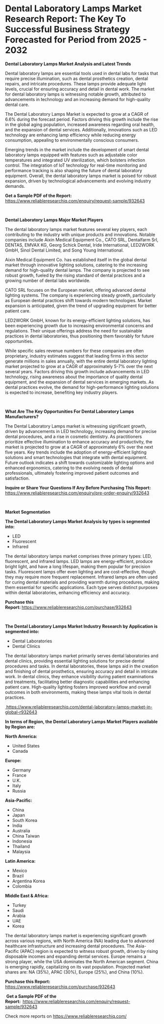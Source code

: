 <p><h1>Dental Laboratory Lamps Market Research Report: The Key To Successful Business Strategy Forecasted for Period from 2025 - 2032</h1></p><p><strong>Dental Laboratory Lamps Market Analysis and Latest Trends</strong></p>
<p><p>Dental laboratory lamps are essential tools used in dental labs for tasks that require precise illumination, such as dental prosthetics creation, dental repairs, and intricate procedures. These lamps provide adequate light levels, crucial for ensuring accuracy and detail in dental work. The market for dental laboratory lamps is witnessing notable growth, attributed to advancements in technology and an increasing demand for high-quality dental care.</p><p>The Dental Laboratory Lamps Market is expected to grow at a CAGR of 6.6% during the forecast period. Factors driving this growth include the rise in the global aging population, increased awareness regarding oral health, and the expansion of dental services. Additionally, innovations such as LED technology are enhancing lamp efficiency while reducing energy consumption, appealing to environmentally conscious consumers.</p><p>Emerging trends in the market include the development of smart dental laboratory lamps equipped with features such as adjustable color temperatures and integrated UV sterilization, which bolsters infection control. The integration of IoT technology for real-time monitoring and performance tracking is also shaping the future of dental laboratory equipment. Overall, the dental laboratory lamps market is poised for robust expansion, driven by technological advancements and evolving industry demands.</p></p>
<p><strong>Get a Sample PDF of the Report:&nbsp;</strong> <a href="https://www.reliableresearchiq.com/enquiry/request-sample/932643?utm_campaign=3385&utm_medium=2&utm_source=Github&utm_content=ia&utm_term=21032025&utm_id=dental-laboratory-lamps">https://www.reliableresearchiq.com/enquiry/request-sample/932643</a></p>
<p>&nbsp;</p>
<p><strong>Dental Laboratory Lamps Major Market Players</strong></p>
<p><p>The dental laboratory lamps market features several key players, each contributing to the industry with unique products and innovations. Notable companies include Aixin Medical Equipment Co., CATO SRL, Dentalfarm Srl, DENTAS, EMVAX KG, Georg Schick Dental, Iride International, LED2WORK GmbH, Sinol Dental Limited, and Song Young International.</p><p>Aixin Medical Equipment Co. has established itself in the global dental market through innovative lighting solutions, catering to the increasing demand for high-quality dental lamps. The company is projected to see robust growth, fueled by the rising standard of dental practices and a growing number of dental labs worldwide.</p><p>CATO SRL focuses on the European market, offering advanced dental lighting systems. The company is experiencing steady growth, particularly as European dental practices shift towards modern technologies. Market expansion is anticipated, given the trend of upgrading equipment for better patient care.</p><p>LED2WORK GmbH, known for its energy-efficient lighting solutions, has been experiencing growth due to increasing environmental concerns and regulations. Their unique offerings address the need for sustainable practices in dental laboratories, thus positioning them favorably for future opportunities.</p><p>While specific sales revenue numbers for these companies are often proprietary, industry estimates suggest that leading firms in this sector generate millions in sales annually, with the entire dental laboratory lighting market projected to grow at a CAGR of approximately 5-7% over the next several years. Factors driving this growth include advancements in LED technology, rising awareness about the importance of quality dental equipment, and the expansion of dental services in emerging markets. As dental practices evolve, the demand for high-performance lighting solutions is expected to increase, benefiting key industry players.</p></p>
<p>&nbsp;</p>
<p><strong>What Are The Key Opportunities For Dental Laboratory Lamps Manufacturers?</strong></p>
<p><p>The Dental Laboratory Lamps market is witnessing significant growth, driven by advancements in LED technology, increasing demand for precise dental procedures, and a rise in cosmetic dentistry. As practitioners prioritize effective illumination to enhance accuracy and productivity, the market is projected to grow at a CAGR of approximately 6% over the next five years. Key trends include the adoption of energy-efficient lighting solutions and smart technologies that integrate with dental equipment. Future outlook indicates a shift towards customizable lighting options and enhanced ergonomics, catering to the evolving needs of dental professionals, ultimately fostering improved patient outcomes and satisfaction.</p></p>
<p><strong>Inquire or Share Your Questions If Any Before Purchasing This Report:</strong> <a href="https://www.reliableresearchiq.com/enquiry/pre-order-enquiry/932643?utm_campaign=3385&utm_medium=2&utm_source=Github&utm_content=ia&utm_term=21032025&utm_id=dental-laboratory-lamps">https://www.reliableresearchiq.com/enquiry/pre-order-enquiry/932643</a></p>
<p>&nbsp;</p>
<p><strong>Market Segmentation</strong></p>
<p><strong>The Dental Laboratory Lamps Market Analysis by types is segmented into:</strong></p>
<p><ul><li>LED</li><li>Fluorescent</li><li>Infrared</li></ul></p>
<p><p>The dental laboratory lamps market comprises three primary types: LED, fluorescent, and infrared lamps. LED lamps are energy-efficient, produce bright light, and have a long lifespan, making them popular for precision tasks. Fluorescent lamps offer even lighting and are cost-effective, though they may require more frequent replacement. Infrared lamps are often used for curing dental materials and providing warmth during procedures, making them essential for specific applications. Each type serves distinct purposes within dental laboratories, enhancing efficiency and accuracy.</p></p>
<p><strong>Purchase this Report:&nbsp;</strong><a href="https://www.reliableresearchiq.com/purchase/932643?utm_campaign=3385&utm_medium=2&utm_source=Github&utm_content=ia&utm_term=21032025&utm_id=dental-laboratory-lamps">https://www.reliableresearchiq.com/purchase/932643</a></p>
<p>&nbsp;</p>
<p><strong>The Dental Laboratory Lamps Market Industry Research by Application is segmented into:</strong></p>
<p><ul><li>Dental Laboratories</li><li>Dental Clinics</li></ul></p>
<p><p>The dental laboratory lamps market primarily serves dental laboratories and dental clinics, providing essential lighting solutions for precise dental procedures and tasks. In dental laboratories, these lamps aid in the creation and finishing of dental prosthetics, ensuring accuracy and detail in intricate work. In dental clinics, they enhance visibility during patient examinations and treatments, facilitating better diagnostic capabilities and enhancing patient care. High-quality lighting fosters improved workflow and overall outcomes in both environments, making these lamps vital tools in dental practices.</p></p>
<p><a href="https://www.reliableresearchiq.com/dental-laboratory-lamps-market-in-global-r932643?utm_campaign=3385&utm_medium=2&utm_source=Github&utm_content=ia&utm_term=21032025&utm_id=dental-laboratory-lamps">&nbsp;https://www.reliableresearchiq.com/dental-laboratory-lamps-market-in-global-r932643</a></p>
<p><strong>In terms of Region, the Dental Laboratory Lamps Market Players available by Region are:</strong></p>
<p>
    <p> <strong> North America: </strong>
        <ul>
            <li>United States</li>
            <li>Canada</li>
        </ul>
        </p> 
    <p> <strong> Europe: </strong>
        <ul>
            <li>Germany</li>
            <li>France</li>
            <li>U.K.</li>
            <li>Italy</li>
            <li>Russia</li>
        </ul>
        </p> 
    <p> <strong> Asia-Pacific: </strong>
        <ul>
            <li>China</li>
            <li>Japan</li>
            <li>South Korea</li>
            <li>India</li>
            <li>Australia</li>
            <li>China Taiwan</li>
            <li>Indonesia</li>
            <li>Thailand</li>
            <li>Malaysia</li>
        </ul>
        </p> 
    <p> <strong> Latin America: </strong>
        <ul>
            <li>Mexico</li>
            <li>Brazil</li>
            <li>Argentina Korea</li>
            <li>Colombia</li>
        </ul>
        </p> 
    <p> <strong> Middle East & Africa: </strong>
        <ul>
            <li>Turkey</li>
            <li>Saudi</li>
            <li>Arabia</li>
            <li>UAE</li>
            <li>Korea</li>
        </ul>
    </p>
    </p>
<p><p>The dental laboratory lamps market is experiencing significant growth across various regions, with North America (NA) leading due to advanced healthcare infrastructure and increasing dental procedures. The Asia-Pacific (APAC) region is expected to witness robust growth, driven by rising disposable incomes and expanding dental services. Europe remains a strong player, while the USA dominates the North American segment. China is emerging rapidly, capitalizing on its vast population. Projected market shares are: NA (35%), APAC (30%), Europe (25%), and China (10%).</p></p>
<p><strong>Purchase this Report: </strong><a href="https://www.reliableresearchiq.com/purchase/932643?utm_campaign=3385&utm_medium=2&utm_source=Github&utm_content=ia&utm_term=21032025&utm_id=dental-laboratory-lamps">https://www.reliableresearchiq.com/purchase/932643</a></p>
<p>&nbsp;<strong>Get a Sample PDF of the Report:&nbsp;&nbsp;</strong><a href="https://www.reliableresearchiq.com/enquiry/request-sample/932643?utm_campaign=3385&utm_medium=2&utm_source=Github&utm_content=ia&utm_term=21032025&utm_id=dental-laboratory-lamps">https://www.reliableresearchiq.com/enquiry/request-sample/932643</a></p>
<p><strong></strong></p>
<p>Check more reports on <a href="https://www.reliableresearchiq.com/?utm_campaign=3385&utm_medium=2&utm_source=Github&utm_content=ia&utm_term=21032025&utm_id=dental-laboratory-lamps">https://www.reliableresearchiq.com/</a></p>